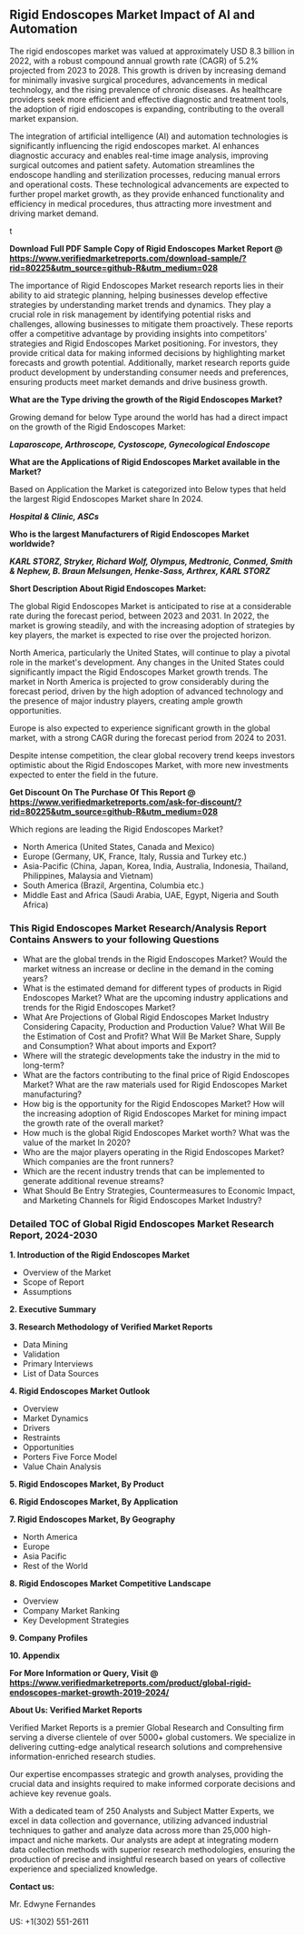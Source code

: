 <h2>Rigid Endoscopes Market Impact of AI and Automation</h2><p>The rigid endoscopes market was valued at approximately USD 8.3 billion in 2022, with a robust compound annual growth rate (CAGR) of 5.2% projected from 2023 to 2028. This growth is driven by increasing demand for minimally invasive surgical procedures, advancements in medical technology, and the rising prevalence of chronic diseases. As healthcare providers seek more efficient and effective diagnostic and treatment tools, the adoption of rigid endoscopes is expanding, contributing to the overall market expansion.</p><p>The integration of artificial intelligence (AI) and automation technologies is significantly influencing the rigid endoscopes market. AI enhances diagnostic accuracy and enables real-time image analysis, improving surgical outcomes and patient safety. Automation streamlines the endoscope handling and sterilization processes, reducing manual errors and operational costs. These technological advancements are expected to further propel market growth, as they provide enhanced functionality and efficiency in medical procedures, thus attracting more investment and driving market demand.</p>t</p><p id="" class=""><strong>Download Full PDF Sample Copy of Rigid Endoscopes Market Report @ <a href="https://www.verifiedmarketreports.com/download-sample/?rid=80225&utm_source=github-R&utm_medium=028" target="_blank">https://www.verifiedmarketreports.com/download-sample/?rid=80225&utm_source=github-R&utm_medium=028</a></strong></p><p>The importance of&nbsp;Rigid Endoscopes Market research reports lies in their ability to aid strategic planning, helping businesses develop effective strategies by understanding market trends and dynamics. They play a crucial role in risk management by identifying potential risks and challenges, allowing businesses to mitigate them proactively. These reports offer a competitive advantage by providing insights into competitors' strategies and Rigid Endoscopes Market positioning. For investors, they provide critical data for making informed decisions by highlighting market forecasts and growth potential. Additionally, market research reports guide product development by understanding consumer needs and preferences, ensuring products meet market demands and drive business growth.</p><p><strong>What are the&nbsp;Type driving the growth of the Rigid Endoscopes Market?</strong></p><p id="" class="">Growing demand for below Type around the world has had a direct impact on the growth of the Rigid Endoscopes Market:</p><em><strong>Laparoscope, Arthroscope, Cystoscope, Gynecological Endoscope</strong></em></p><strong>What are the&nbsp;Applications&nbsp;of Rigid Endoscopes Market available in the Market?</strong></p><p id="" class="">Based on Application the Market is categorized into Below types that held the largest Rigid Endoscopes Market share In 2024.</p><em><strong>Hospital & Clinic, ASCs</strong></em></p><strong>Who is the largest Manufacturers of Rigid Endoscopes Market worldwide?</strong></p><p><em><strong>KARL STORZ, Stryker, Richard Wolf, Olympus, Medtronic, Conmed, Smith & Nephew, B. Braun Melsungen, Henke-Sass, Arthrex, KARL STORZ</strong></em></p><p id="" class=""><strong>Short Description About Rigid Endoscopes Market:</strong></p><p>The global Rigid Endoscopes Market is anticipated to rise at a considerable rate during the forecast period, between 2023 and 2031. In 2022, the market is growing steadily, and with the increasing adoption of strategies by key players, the market is expected to rise over the projected horizon.</p><p>North America, particularly the United States, will continue to play a pivotal role in the market's development. Any changes in the United States could significantly impact the Rigid Endoscopes Market growth trends. The market in North America is projected to grow considerably during the forecast period, driven by the high adoption of advanced technology and the presence of major industry players, creating ample growth opportunities.</p><p>Europe is also expected to experience significant growth in the global market, with a strong CAGR during the forecast period from 2024 to 2031.</p><p>Despite intense competition, the clear global recovery trend keeps investors optimistic about the Rigid Endoscopes Market, with more new investments expected to enter the field in the future.</p><p id="" class=""><strong>Get Discount On The Purchase Of This Report @ <a href="https://www.verifiedmarketreports.com/ask-for-discount/?rid=80225&utm_source=github-R&utm_medium=028" target="_blank">https://www.verifiedmarketreports.com/ask-for-discount/?rid=80225&utm_source=github-R&utm_medium=028</a></strong></p>Which regions are leading the Rigid Endoscopes Market?</p><ul><li>North America (United States, Canada and Mexico)</li><li>Europe (Germany, UK, France, Italy, Russia and Turkey etc.)</li><li>Asia-Pacific (China, Japan, Korea, India, Australia, Indonesia, Thailand, Philippines, Malaysia and Vietnam)</li><li>South America (Brazil, Argentina, Columbia etc.)</li><li>Middle East and Africa (Saudi Arabia, UAE, Egypt, Nigeria and South Africa)</li></ul><h3 id="" class="">This Rigid Endoscopes Market Research/Analysis Report Contains Answers to your following Questions</h3><ul><li>What are the global trends in the Rigid Endoscopes Market? Would the market witness an increase or decline in the demand in the coming years?</li><li>What is the estimated demand for different types of products in Rigid Endoscopes Market? What are the upcoming industry applications and trends for the Rigid Endoscopes Market?</li><li>What Are Projections of Global Rigid Endoscopes Market Industry Considering Capacity, Production and Production Value? What Will Be the Estimation of Cost and Profit? What Will Be Market Share, Supply and Consumption? What about imports and Export?</li><li>Where will the strategic developments take the industry in the mid to long-term?</li><li>What are the factors contributing to the final price of Rigid Endoscopes Market? What are the raw materials used for Rigid Endoscopes Market manufacturing?</li><li>How big is the opportunity for the Rigid Endoscopes Market? How will the increasing adoption of Rigid Endoscopes Market for mining impact the growth rate of the overall market?</li><li>How much is the global Rigid Endoscopes Market worth? What was the value of the market In 2020?</li><li>Who are the major players operating in the Rigid Endoscopes Market? Which companies are the front runners?</li><li>Which are the recent industry trends that can be implemented to generate additional revenue streams?</li><li>What Should Be Entry Strategies, Countermeasures to Economic Impact, and Marketing Channels for Rigid Endoscopes Market Industry?</li></ul><h3 id="" class="">Detailed TOC of Global Rigid Endoscopes Market Research Report, 2024-2030</h3><p id="" class=""><strong>1. Introduction of the Rigid Endoscopes Market</strong></p><ul><li>Overview of the Market</li><li>Scope of Report</li><li>Assumptions</li></ul><p id="" class=""><strong>2. Executive Summary</strong></p><p id="" class=""><strong>3. Research Methodology of Verified Market Reports</strong></p><ul><li>Data Mining</li><li>Validation</li><li>Primary Interviews</li><li>List of Data Sources</li></ul><p id="" class=""><strong>4. Rigid Endoscopes Market Outlook</strong></p><ul><li>Overview</li><li>Market Dynamics</li><li>Drivers</li><li>Restraints</li><li>Opportunities</li><li>Porters Five Force Model</li><li>Value Chain Analysis</li></ul><p id="" class=""><strong>5. Rigid Endoscopes Market, By Product</strong></p><p id="" class=""><strong>6. Rigid Endoscopes Market, By Application</strong></p><p id="" class=""><strong>7. Rigid Endoscopes Market, By Geography</strong></p><ul><li>North America</li><li>Europe</li><li>Asia Pacific</li><li>Rest of the World</li></ul><p id="" class=""><strong>8. Rigid Endoscopes Market Competitive Landscape</strong></p><ul><li>Overview</li><li>Company Market Ranking</li><li>Key Development Strategies</li></ul><p id="" class=""><strong>9. Company Profiles</strong></p><p id="" class=""><strong>10. Appendix</strong></p><p id="" class=""><strong>For More Information or Query, Visit @ <a href="https://www.verifiedmarketreports.com/product/global-rigid-endoscopes-market-growth-2019-2024/" target="_blank">https://www.verifiedmarketreports.com/product/global-rigid-endoscopes-market-growth-2019-2024/</a></strong></p><p id="" class=""><strong>About Us: Verified Market Reports</strong></p><p id="" class="">Verified Market Reports is a premier Global Research and Consulting firm serving a diverse clientele of over 5000+ global customers. We specialize in delivering cutting-edge analytical research solutions and comprehensive information-enriched research studies.</p><p id="" class="">Our expertise encompasses strategic and growth analyses, providing the crucial data and insights required to make informed corporate decisions and achieve key revenue goals.</p><p id="" class="">With a dedicated team of 250 Analysts and Subject Matter Experts, we excel in data collection and governance, utilizing advanced industrial techniques to gather and analyze data across more than 25,000 high-impact and niche markets. Our analysts are adept at integrating modern data collection methods with superior research methodologies, ensuring the production of precise and insightful research based on years of collective experience and specialized knowledge.</p><p id="" class=""><strong>Contact us:</strong></p><p id="" class="">Mr. Edwyne Fernandes</p><p id="" class="">US: +1(302) 551-2611</p>